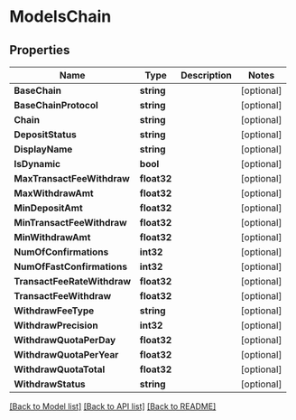# ModelsChain

## Properties

Name | Type | Description | Notes
------------ | ------------- | ------------- | -------------
**BaseChain** | **string** |  | [optional] 
**BaseChainProtocol** | **string** |  | [optional] 
**Chain** | **string** |  | [optional] 
**DepositStatus** | **string** |  | [optional] 
**DisplayName** | **string** |  | [optional] 
**IsDynamic** | **bool** |  | [optional] 
**MaxTransactFeeWithdraw** | **float32** |  | [optional] 
**MaxWithdrawAmt** | **float32** |  | [optional] 
**MinDepositAmt** | **float32** |  | [optional] 
**MinTransactFeeWithdraw** | **float32** |  | [optional] 
**MinWithdrawAmt** | **float32** |  | [optional] 
**NumOfConfirmations** | **int32** |  | [optional] 
**NumOfFastConfirmations** | **int32** |  | [optional] 
**TransactFeeRateWithdraw** | **float32** |  | [optional] 
**TransactFeeWithdraw** | **float32** |  | [optional] 
**WithdrawFeeType** | **string** |  | [optional] 
**WithdrawPrecision** | **int32** |  | [optional] 
**WithdrawQuotaPerDay** | **float32** |  | [optional] 
**WithdrawQuotaPerYear** | **float32** |  | [optional] 
**WithdrawQuotaTotal** | **float32** |  | [optional] 
**WithdrawStatus** | **string** |  | [optional] 

[[Back to Model list]](../README.md#documentation-for-models) [[Back to API list]](../README.md#documentation-for-api-endpoints) [[Back to README]](../README.md)


